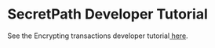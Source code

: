 # SecretPath Developer Tutorial

See the Encrypting transactions developer tutorial[ here](https://docs.scrt.network/secret-network-documentation/development/ethereum-evm-developer-toolkit/usecases/encrypting-transactions/encryption-developer-tutorial).&#x20;
